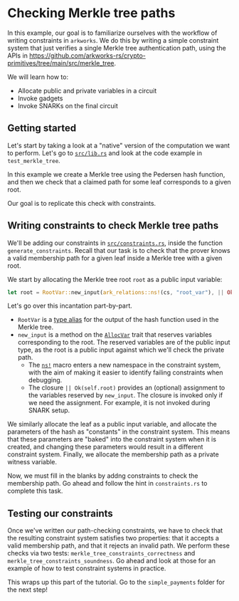 # Checking Merkle tree paths

In this example, our goal is to familiarize ourselves with the workflow of
writing constraints in `arkworks`. We do this by writing a simple constraint system
 that just verifies a single Merkle tree authentication path, using the APIs in
https://github.com/arkworks-rs/crypto-primitives/tree/main/src/merkle_tree.

We will learn how to:

* Allocate public and private variables in a circuit
* Invoke gadgets
* Invoke SNARKs on the final circuit

## Getting started

Let's start by taking a look at a "native" version of the computation we want to perform.
Let's go to [`src/lib.rs`](src/lib.rs) and look at the code example in `test_merkle_tree`.

In this example we create a Merkle tree using the Pedersen hash function, and then we check that a claimed path for some leaf corresponds to a given root.

Our goal is to replicate this check with constraints.

## Writing constraints to check Merkle tree paths

We'll be adding our constraints in [`src/constraints.rs`](src/constraints.rs), inside the function `generate_constraints`. Recall that our task is to check that the prover knows a valid membership path for a given leaf inside a Merkle tree with a given root.

We start by allocating the Merkle tree root `root` as a public input variable:
```rust
let root = RootVar::new_input(ark_relations::ns!(cs, "root_var"), || Ok(&self.root))?;
```
Let's go over this incantation part-by-part.
* `RootVar` is a [type alias](https://doc.rust-lang.org/book/ch19-04-advanced-types.html#creating-type-synonyms-with-type-aliases) for the output of the hash function used in the Merkle tree.
* `new_input` is a method on the [`AllocVar`](https://docs.rs/ark-r1cs-std/0.3.0/ark_r1cs_std/alloc/trait.AllocVar.html) trait that reserves variables corresponding to the root. The reserved variables are of the public input type, as the root is a public input against which we'll check the private path.
    * The [`ns!`](https://docs.rs/ark-relations/0.3.0/ark_relations/macro.ns.html) macro enters a new namespace in the constraint system, with the aim of making it easier to identify failing constraints when debugging.
    * The closure `|| Ok(self.root)` provides an (optional) assignment to the variables reserved by `new_input`. The closure is invoked only if we need the assignment. For example, it is not invoked during SNARK setup.

We similarly allocate the leaf as a public input variable, and allocate the parameters of the hash as "constants" in the constraint system. This means that these parameters are "baked" into the constraint system when it is created, and changing these parameters would result in a different constraint system. Finally, we allocate the membership path as a private witness variable.

Now, we must  fill in the blanks by addng constraints to check the membership path. Go ahead and follow the hint in `constraints.rs` to complete this task.

## Testing our constraints

Once we've written our path-checking constraints, we have to check that the resulting constraint system satisfies two properties: that it accepts a valid membership path, and that it rejects an invalid path. We perform these checks via two tests: `merkle_tree_constraints_correctness` and `merkle_tree_constraints_soundness`. Go ahead and look at those for an example of how to test constraint systems in practice.

This wraps up this part of the tutorial. Go to the `simple_payments` folder for the next step!
